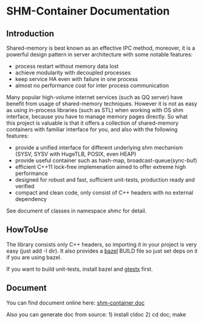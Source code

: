 # SHM-Container Documentation

## Introduction

Shared-memory is best known as an effective IPC method, moreover, it is a powerful design pattern in server architecture with some notable features:

* process restart without memory data lost
* achieve modularity with decoupled processes
* keep service HA even with failure in one process
* almost no performance cost for inter process communication

Many popular high-volume internet services (such as QQ server) have benefit from usage of shared-memory techniques. However it is not as easy as using in-process libraries (such as STL) when working with OS shm interface, because you have to manage memory pages directly. So what this project is valuable is that it offers a collection of shared-memory containers with familiar interface for you, and also with the following features:

* provide a unified interface for different underlying shm mechanism (SYSV, SYSV with HugeTLB, POSIX, even HEAP)
* provide useful container such as hash-map, broadcast-queue(sync-buf)
* efficient C++11 lock-free implemenation aimed to offer extreme high performance
* designed for robust and fast, sufficient unit-tests, production ready and verified
* compact and clean code, only consist of C++ headers with no external dependency

See document of classes in namespace *shmc* for detail.

## HowToUse

The library consists only C++ headers, so importing it in your project is very easy (just add -I dir). It also provides a [bazel](https://bazel.build) BUILD file so just set deps on it if you are using bazel.

If you want to build unit-tests, install bazel and [gtestx](https://github.com/mikewei/gtestx) first.

## Document

You can find document online here: [shm-container doc](http://codinginet/doc/shmcontainer)

Also you can generate doc from source: 1) install cldoc 2) cd doc; make

